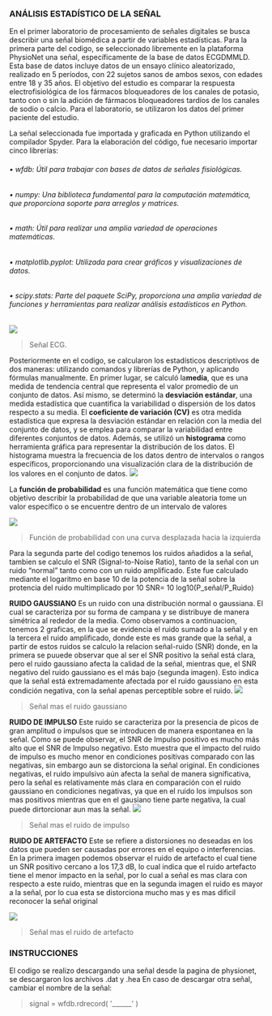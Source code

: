 ### ANÁLISIS ESTADÍSTICO DE LA SEÑAL
En el primer laboratorio de procesamiento de señales digitales se busca describir una señal biomédica a partir de variables estadísticas.
Para la primera parte del codigo, se seleccionado libremente en la plataforma PhysioNet una señal, específicamente de la base de datos ECGDMMLD. Esta base de datos incluye datos de un ensayo clínico aleatorizado, realizado en 5 períodos, con 22 sujetos sanos de ambos sexos, con edades entre 18 y 35 años. El objetivo del estudio es comparar la respuesta electrofisiológica de los fármacos bloqueadores de los canales de potasio, tanto con o sin la adición de fármacos bloqueadores tardíos de los canales de sodio o calcio. Para el laboratorio, se utilizaron los datos del primer paciente del estudio.

La señal seleccionada fue importada y graficada en Python utilizando el compilador Spyder. Para la elaboración del código, fue necesario importar cinco librerías:

###### •	wfdb: Útil para trabajar con bases de datos de señales fisiológicas.
###### •	numpy: Una biblioteca fundamental para la computación matemática, que proporciona soporte para arreglos y matrices.
###### •	math: Útil para realizar una amplia variedad de operaciones matemáticas.
###### •	matplotlib.pyplot: Utilizada para crear gráficos y visualizaciones de datos.
###### •	scipy.stats: Parte del paquete SciPy, proporciona una amplia variedad de funciones y herramientas para realizar análisis estadísticos en Python.


![](https://imgur.com/h7IKREL.png)
> Señal ECG.

Posteriormente en el codigo, se calcularon los estadísticos descriptivos de dos maneras: utilizando comandos y librerías de Python, y aplicando fórmulas manualmente.
En primer lugar, se calculó la**media**, que es una medida de tendencia central que representa el valor promedio de un conjunto de datos.
Así mismo, se determinó la **desviación estándar**, una medida estadística que cuantifica la variabilidad o dispersión de los datos respecto a su media.
El **coeficiente de variación (CV)** es otra medida estadística que expresa la desviación estándar en relación con la media del conjunto de datos, y se emplea para comparar la variabilidad entre diferentes conjuntos de datos.
Además, se utilizó un **histograma** como herramienta gráfica para representar la distribución de los datos. El histograma muestra la frecuencia de los datos dentro de intervalos o rangos específicos, proporcionando una visualización clara de la distribución de los valores en el conjunto de datos.
![](https://imgur.com/UaovcLA.png)


 
La **función de probabilidad** es una función matemática que tiene como objetivo describir la probabilidad de que una variable aleatoria tome un valor específico o se encuentre dentro de un intervalo de valores

![](https://imgur.com/wzJz8V4.png)
>Función de probabilidad con una curva desplazada hacia la izquierda

Para la segunda parte del codigo tenemos los ruidos añadidos a la señal, tambien se calculo el SNR (Signal-to-Noise Ratio), tanto de la señal con un ruido “normal” tanto como con un ruido amplificado. Este fue calculado mediante el logaritmo en base 10 de la potencia de la señal sobre la protencia del ruido multimplicado por 10
SNR= 10 log10(P_señal/P_Ruido)

**RUIDO GAUSSIANO**
Es un ruido con una distribución normal o gaussiana. El cual se caracteriza por su forma de campana y se distribuye de manera simétrica al rededor de la media.
Como observamos a continuacion, tenemos 2 graficas, en la que se evidencia el ruido sumado a la señal y en la tercera el ruido amplificado, donde este es mas grande que la señal, a partir de estos ruidos se calculo la relacion señal-ruido (SNR) donde, en la primera se puuede observar que al ser el SNR positivo la señal está clara, pero el ruido gaussiano afecta la calidad de la señal, mientras que, el SNR negativo del ruido gaussiano es el más bajo (segunda imagen). Esto indica que la señal está extremadamente afectada por el ruido gaussiano en esta condición negativa, con la señal apenas perceptible sobre el ruido.
![](https://imgur.com/UFPN4qf.png)
>Señal mas el ruido gaussiano
  
**RUIDO DE IMPULSO**
Este ruido se caracteriza por la presencia de picos de gran amplitud o impulsos que se introducen de manera espontanea en la señal.
Como se puede observar, el SNR de Impulso positivo es mucho más alto que el SNR de Impulso negativo. Esto muestra que el impacto del ruido de impulso es mucho menor en condiciones positivas comparado con las negativas, sin embargo aun se distorciona la señal original. En condiciones negativas, el ruido impulsivo aún afecta la señal de manera significativa, pero la señal es relativamente más clara en comparación con el ruido gaussiano en condiciones negativas, ya que en el ruido los impulsos son mas positivos mientras que en el gausiano tiene parte negativa, la cual puede dirtorcionar aun mas la señal.
  ![](https://imgur.com/N7cYTFY.png)
  >Señal mas el ruido de impulso

**RUIDO DE ARTEFACTO**
Este se refiere a distorsiones no deseadas en los datos que pueden ser causadas por errores en el equipo o interferencias.
En la primera imagen podemos observar el ruido de artefacto el cual tiene un SNR positivo cercano a los 17,3 dB, lo cual indica que el ruido artefacto tiene el menor impacto en la señal, por lo cual a señal es mas clara con respecto a este ruido, mientras que en la segunda imagen el ruido es mayor a la señal, por lo cua esta se distorciona mucho mas y es mas dificil reconocer la señal original 

  ![](https://imgur.com/EO3OQgo.png)
  >Señal mas el ruido de artefacto
   
### INSTRUCCIONES 
El codigo se realizo descargando una señal desde la pagina de physionet, se descargaron los archivos .dat y .hea
En caso de descargar otra señal, cambiar el nombre de la señal:
>	 signal = wfdb.rdrecord( '______' )


